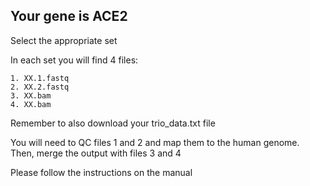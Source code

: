 ## Your gene is ACE2

Select the appropriate set

In each set you will find 4 files:  

    1. XX.1.fastq  
    2. XX.2.fastq  
    3. XX.bam  
    4. XX.bam  

Remember to also download your trio_data.txt file 
  
You will need to QC files 1 and 2 and map them to the human genome.
Then, merge the output with files 3 and 4

Please follow the instructions on the manual
